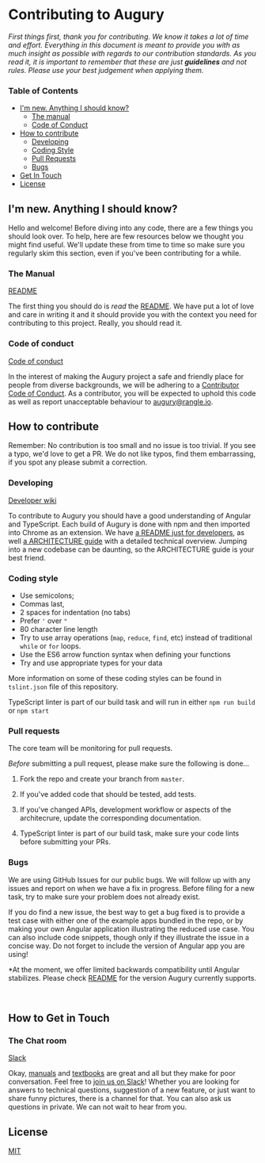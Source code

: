 # Contributing to Augury

*First things first, thank you for contributing. We know it takes a lot of time and effort. Everything in this document is meant to provide you with as much insight as possible with regards to our contribution standards. As you read it, it is important to remember that these are just __guidelines__ and not rules. Please use your best judgement when applying them.*

### Table of Contents

* [I'm new. Anything I should know?](#im-new-anything-i-should-know)
   * [The manual](#the-manual)
   * [Code of Conduct](#code-of-conduct)
* [How to contribute](#how-to-contribute)
   * [Developing](#developing)
   * [Coding Style](#coding-style)
   * [Pull Requests](#pull-requests)
   * [Bugs](#bugs)
* [Get In Touch](#how-to-get-in-touch)
* [License](#license)

## I'm new. Anything I should know?

Hello and welcome! Before diving into any code, there are a few things you should look over. To help, here are few resources below we thought you might find useful. We'll update these from time to time so make sure you regularly skim this section, even if you've been contributing for a while.

### The Manual 

[README](https://github.com/rangle/augury/blob/dev/README.md)

The first thing you should do is _read_ the [README](https://github.com/rangle/augury/blob/dev/README.md). We have put a lot of love and care in writing it and it should provide you with the context you need for contributing to this project. Really, you should read it. 

### Code of conduct

[Code of conduct](https://github.com/rangle/augury/blob/dev/CODE_OF_CONDUCT.md)

In the interest of making the Augury project a safe and friendly place for people from diverse backgrounds, we will be adhering to a [Contributor Code of Conduct](https://github.com/rangle/augury/blob/dev/CODE_OF_CONDUCT.md). As a contributor, you will be expected to uphold this code as well as report unacceptable behaviour to [augury@rangle.io](mailto:augury@rangle.io).



## How to contribute

Remember: No contribution is too small and no issue is too trivial. If you see a typo, we'd love to get a PR. We do not like typos, find them embarrassing, if you spot any please submit a correction.

### Developing

[Developer wiki](https://github.com/rangle/augury/wiki)

To contribute to Augury you should have a good understanding of Angular and TypeScript. Each build of Augury is done with npm and then imported into Chrome as an extension. We have [a README just for developers](https://github.com/rangle/augury/wiki),  as well [a ARCHITECTURE guide](https://github.com/rangle/augury/wiki) with a detailed technical overview.  Jumping into a new codebase can be daunting, so the ARCHITECTURE guide is your best friend. 

### Coding style

- Use semicolons;
- Commas last,
- 2 spaces for indentation (no tabs)
- Prefer `'` over `"`
- 80 character line length
- Try to use array operations (`map`, `reduce`, `find`, etc) instead of traditional `while` or `for` loops. 
- Use the ES6 arrow function syntax when defining your functions
- Try and use appropriate types for your data

More information on some of these coding styles can be found in `tslint.json` file of this repository.

TypeScript linter is part of our build task and will run in either `npm run build` or `npm start`

### Pull requests

The core team will be monitoring for pull requests.

*Before* submitting a pull request, please make sure the following is done…

1. Fork the repo and create your branch from `master`.
   
2. If you've added code that should be tested, add tests.
   
3. If you've changed APIs, development workflow or aspects of the architecrure, update the corresponding documentation.
   
4. TypeScript linter is part of our build task, make sure your code lints before submitting your PRs.

### Bugs

We are using GitHub Issues for our public bugs. We will follow up with any issues and report on when we have a fix in progress. Before filing for a new task, try to make sure your problem does not already exist.

If you do find a new issue, the best way to get a bug fixed is to provide a test case with either one of the example apps bundled in the repo, or by making your own Angular application illustrating the reduced use case. You can also include code snippets, though only if they illustrate the issue in a concise way. Do not forget to include the version of Angular app you are using!

*At the moment, we offer limited backwards compatibility until Angular stabilizes. Please check [README](https://github.com/rangle/augury/blob/dev/README.md#supported-version) for the version Augury currently supports.
   
   ​

## How to Get in Touch

### The Chat room

[Slack](https://augury-slack.herokuapp.com/)

Okay, [manuals](https://github.com/rangle/augury/blob/dev/README.md) and [textbooks](https://github.com/rangle/augury/wiki) are great and all but they make for poor conversation. Feel free to [join us on Slack](https://augury-slack.herokuapp.com/)! Whether you are looking for answers to technical questions, suggestion of a new feature, or just want to share funny pictures, there is a channel for that. You can also ask us questions in private. We can not wait to hear from you.

## License

[MIT](https://github.com/rangle/augury/blob/dev/LICENSE)
